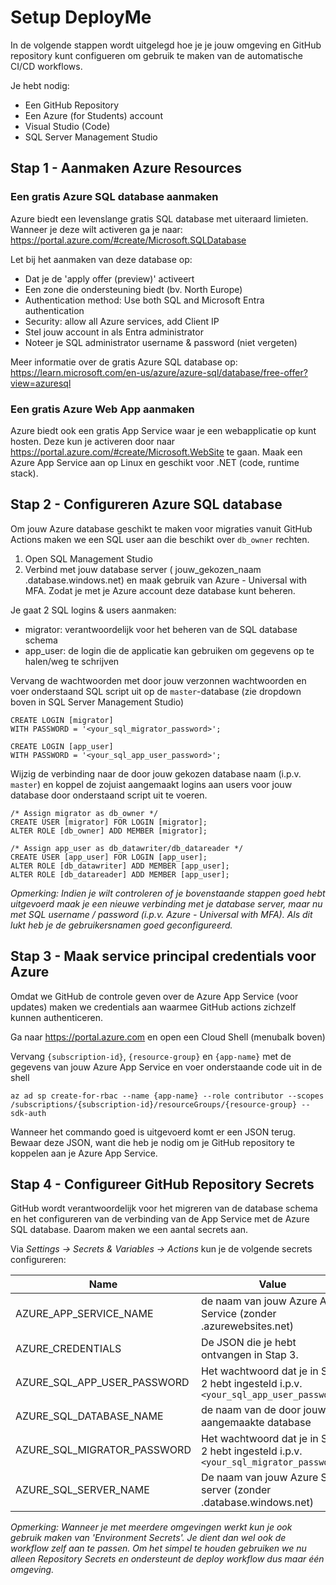 
# Setup DeployMe
In de volgende stappen wordt uitgelegd hoe je je jouw omgeving en GitHub repository kunt configueren om gebruik te maken van de automatische CI/CD workflows.

Je hebt nodig:
* Een GitHub Repository
* Een Azure (for Students) account
* Visual Studio (Code)
* SQL Server Management Studio

## Stap 1 - Aanmaken Azure Resources

### Een gratis Azure SQL database aanmaken
Azure biedt een levenslange gratis SQL database met uiteraard limieten. Wanneer je deze wilt activeren ga je naar: https://portal.azure.com/#create/Microsoft.SQLDatabase

Let bij het aanmaken van deze database op:
* Dat je de 'apply offer (preview)' activeert
* Een zone die ondersteuning biedt (bv. North Europe)
* Authentication method: Use both SQL and Microsoft Entra authentication
* Security: allow all Azure services, add Client IP
* Stel jouw account in als Entra administrator
* Noteer je SQL administrator username & password (niet vergeten)


Meer informatie over de gratis Azure SQL database op: 
https://learn.microsoft.com/en-us/azure/azure-sql/database/free-offer?view=azuresql

### Een gratis Azure Web App aanmaken
Azure biedt ook een gratis App Service waar je een webapplicatie op kunt hosten. Deze kun je activeren door naar https://portal.azure.com/#create/Microsoft.WebSite te gaan. Maak een Azure App Service aan op Linux en geschikt voor .NET (code, runtime stack).

## Stap 2 - Configureren Azure SQL database
Om jouw Azure database geschikt te maken voor migraties vanuit GitHub Actions maken we een SQL user aan die beschikt over `db_owner` rechten. 

1. Open SQL Management Studio
2. Verbind met jouw database server ( jouw_gekozen_naam .database.windows.net) en maak gebruik van Azure - Universal with MFA. Zodat je met je Azure account deze database kunt beheren.


Je gaat 2 SQL logins & users aanmaken:
* migrator: verantwoordelijk voor het beheren van de SQL database schema
* app_user: de login die de applicatie kan gebruiken om gegevens op te halen/weg te schrijven

Vervang de wachtwoorden met door jouw verzonnen wachtwoorden en voer onderstaand SQL script uit op de `master`-database (zie dropdown boven in SQL Server Management Studio)

```
CREATE LOGIN [migrator]
WITH PASSWORD = '<your_sql_migrator_password>';  

CREATE LOGIN [app_user]
WITH PASSWORD = '<your_sql_app_user_password>'; 
```

Wijzig de verbinding naar de door jouw gekozen database naam (i.p.v. `master`) en koppel de zojuist aangemaakt logins aan users voor jouw database door onderstaand script uit te voeren.

```
/* Assign migrator as db_owner */
CREATE USER [migrator] FOR LOGIN [migrator];
ALTER ROLE [db_owner] ADD MEMBER [migrator];

/* Assign app_user as db_datawriter/db_datareader */
CREATE USER [app_user] FOR LOGIN [app_user];
ALTER ROLE [db_datawriter] ADD MEMBER [app_user];
ALTER ROLE [db_datareader] ADD MEMBER [app_user];
```

*Opmerking: Indien je wilt controleren of je bovenstaande stappen goed hebt uitgevoerd maak je een nieuwe verbinding met je database server, maar nu met SQL username / password (i.p.v. Azure - Universal with MFA). Als dit lukt heb je de gebruikersnamen goed geconfigureerd.*

## Stap 3 - Maak service principal credentials voor Azure
Omdat we GitHub de controle geven over de Azure App Service (voor updates) maken we credentials aan waarmee GitHub actions zichzelf kunnen authenticeren. 

Ga naar https://portal.azure.com en open een Cloud Shell (menubalk boven)

Vervang `{subscription-id}`, `{resource-group}` en `{app-name}` met de gegevens van jouw Azure App Service en voer onderstaande code uit in de shell
```
az ad sp create-for-rbac --name {app-name} --role contributor --scopes /subscriptions/{subscription-id}/resourceGroups/{resource-group} --sdk-auth
```

Wanneer het commando goed is uitgevoerd komt er een JSON terug. Bewaar deze JSON, want die heb je nodig om je GitHub repository te koppelen aan je Azure App Service.

## Stap 4 - Configureer GitHub Repository Secrets
GitHub wordt verantwoordelijk voor het migreren van de database schema en het configureren van de verbinding van de App Service met de Azure SQL database. Daarom maken we een aantal secrets aan. 

Via *Settings -> Secrets & Variables -> Actions* kun je de volgende secrets configureren:

| Name      | Value   |
|-----------|--------------|
| AZURE_APP_SERVICE_NAME  | de naam van jouw Azure App Service (zonder .azurewebsites.net)    |
| AZURE_CREDENTIALS | De JSON die je hebt ontvangen in Stap 3.     |
| AZURE_SQL_APP_USER_PASSWORD  | Het wachtwoord dat je in Stap 2 hebt ingesteld i.p.v. `<your_sql_app_user_password>`     |
| AZURE_SQL_DATABASE_NAME  | de naam van de door jouw aangemaakte database     |
| AZURE_SQL_MIGRATOR_PASSWORD  | Het wachtwoord dat je in Stap 2 hebt ingesteld i.p.v. `<your_sql_migrator_password>`     |
| AZURE_SQL_SERVER_NAME  | De naam van jouw Azure SQL server (zonder .database.windows.net)         |

*Opmerking: Wanneer je met meerdere omgevingen werkt kun je ook gebruik maken van 'Environment Secrets'. Je dient dan wel ook de workflow zelf aan te passen. Om het simpel te houden gebruiken we nu alleen Repository Secrets en ondersteunt de deploy workflow dus maar één omgeving.*
